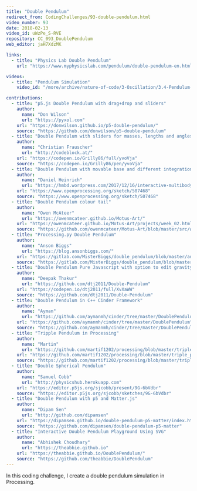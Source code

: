 ```yaml
---
title: "Double Pendulum"
redirect_from: CodingChallenges/93-double-pendulum.html
video_number: 93
date: 2018-02-13
video_id: uWzPe_S-RVE
repository: CC_093_DoublePendulum
web_editor: jaH7XdzMK

links:
  - title: "Physics Lab Double Pendulum"
    url: "https://www.myphysicslab.com/pendulum/double-pendulum-en.html"

videos:
  - title: "Pendulum Simulation"
    video_id: "/more/archive/nature-of-code/3-Oscillation/3.4-Pendulum-Simulation"

contributions:
  - title: "p5.js Double Pendulum with drag+drop and sliders"
    author:
      name: "Don Wilson"
      url: "https://pyxol.com"
    url: "https://donwilson.github.io/p5-double-pendulum/"
    source: "https://github.com/donwilson/p5-double-pendulum"
  - title: "Double Pendulum with sliders for masses, lengths and angles"
    author:
      name: "Christian Frauscher"
      url: "http://codeblock.at/"
    url: "https://codepen.io/Grilly86/full/yvoVja"
    source: "https://codepen.io/Grilly86/pen/yvoVja"
  - title: "Double Pendulum with movable base and different integration algorithms"
    author:
      name: "Daniel Heinrich"
      url: "https://hmbd.wordpress.com/2017/12/16/interactive-multibody-dynamics-in-processing/"
    url: "https://www.openprocessing.org/sketch/507468"
    source: "https://www.openprocessing.org/sketch/507468"
  - title: "Double Pendulum colour tail"
    author:
      name: "Owen McAteer"
      url: "https://owenmcateer.github.io/Motus-Art/"
    url: "https://owenmcateer.github.io/Motus-Art/projects/week_02.html"
    source: "https://github.com/owenmcateer/Motus-Art/blob/master/src/week_02/main.js"
  - title: "Processing.py Double Pendulum"
    author:
      name: "Anson Biggs"
      url: "https://blog.ansonbiggs.com/"
    url: "https://gitlab.com/MisterBiggs/double_pendulum/blob/master/animation.webm"
    source: "https://gitlab.com/MisterBiggs/double_pendulum/blob/master/double_pendulum.pyde"
  - title: "Double Pendulum Pure Javascript with option to edit gravity and angles and color traces"
    author:
      name: "Deepak Thakur"
      url: "https://github.com/dtj2011/Double-Pendulum"
    url: "https://codepen.io/dtj2011/full/XvXaWW"
    source: "https://github.com/dtj2011/Double-Pendulum"
  - title: "Double Pendulum in C++ Cinder Framework"
    author:
      name: "Ayman"
      url: "https://github.com/aymanmh/cinder/tree/master/DoublePendulum"
    url: "https://github.com/aymanmh/cinder/tree/master/DoublePendulum"
    source: "https://github.com/aymanmh/cinder/tree/master/DoublePendulum"
  - title: "Tripple Pendulum in Processing"
    author:
      name: "Martin"
      url: "https://github.com/martif1202/processing/blob/master/triple_pendulum.pde"
    url: "https://github.com/martif1202/processing/blob/master/triple_pendulum.pde"
    source: "https://github.com/martif1202/processing/blob/master/triple_pendulum.pde"
  - title: "Double Spherical Pendulum"
    author:
      name: "Samuel Cobb"
      url: "http://physicshub.herokuapp.com"
    url: "https://editor.p5js.org/sjcobb/present/9G-6bVdbr"
    source: "https://editor.p5js.org/sjcobb/sketches/9G-6bVdbr"
  - title: "Double Pendulum with p5 and Matter.js"
    author:
      name: "Dipam Sen"
      url: "http://github.com/dipamsen"
    url: "https://dipamsen.github.io/double-pendulum-p5-matter/index.html"
    source: "https://github.com/dipamsen/double-pendulum-p5-matter"
  - title: "Interactive Double Pendulum Playground Using SVG"
    author:
      name: "Abhishek Choudhary"
      url: "https://theabbie.github.io"
    url: "https://theabbie.github.io/DoublePendulum/"
    source: "https://github.com/theabbie/DoublePendulum"
---
```

In this coding challenge, I create a double pendulum simulation in Processing.
